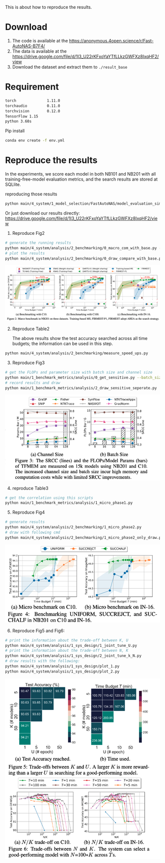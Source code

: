 This is about how to reproduce the results. 

# Download

1. The code is available at the https://anonymous.4open.science/r/Fast-AutoNAS-B7F4/
2. The data is available at the https://drive.google.com/file/d/1I3_U22rKFxoYaYTfLLkzGWFXz8IxqHF2/view
3. Download the dataset and extract them to `./result_base`

# Requirement

```bash
torch              1.11.0
torchaudio         0.11.0
torchvision        0.12.0
TensorFlow 1.15
python 3.60s
```

Pip install


```bash
conda env create -f env.yml
```

# Reproduce the results

In the experiments,  we score each model in both NB101 and NB201 with all training-free-model evaluation metrics, and the search results are stored at SQLlite. 

reproducing those results

```bash
python main/4_system/1_model_selection/FastAutoNAS/model_evaluation_simulate.py --dataset cifar10 --search_space nasbench201 --api_loc NAS-Bench-201-v1_1-096897.pth
```

Or just download our results directly: https://drive.google.com/file/d/1I3_U22rKFxoYaYTfLLkzGWFXz8IxqHF2/view

1. Reproduce Fig2
```bash
# generate the running results
python main/4_system/analysis/2_benchmarking/0_macro_com_with_base.py --dataset cifar10 --search_space nasbench201
# plot the results
python main/4_system/analysis/2_benchmarking/0_draw_compare_with_base.py
```
![image-20230123164427375](documents/image-20230123164427375.png)

2. Reproduce Table2

   The above results show the test accuracy searched across all time budgets; the information can be used in this step. 
```bash
python main/4_system/analysis/2_benchmarking/measure_speed_ups.py
```

3. Reproduce Fig3
```bash
# get the FLOPs and parameter size with batch size and channel size
python main/1_benchmark_metrics/analysis/0_get_sensitive.py --batch_size 256 --init_channels 128
# record results and draw
python main/1_benchmark_metrics/analysis/2_draw_sensitive_seperate.py
```
![image-20230123164800041](documents/image-20230123164800041.png)

4. reproduce Table3

```bash
# get the correlation using this scripts
python main/1_benchmark_metrics/analysis/1_micro_phase1.py
```
5. Reproduce Fig4

```bash
# generate results 
python main/4_system/analysis/2_benchmarking/1_micro_phase2.py
# draw with following cmd
python main/4_system/analysis/2_benchmarking/1_micro_phase2_only_draw.py
```
![image-20230123164332648](documents/fig/image-20230123164332648.png)

6. Reproduce Fig5 and Fig6:

```bash
# print the information about the trade-off between K, U
python main/4_system/analysis/1_sys_design/1_joint_tune_U.py
# print the information about the trade-off between N, K
python main/4_system/analysis/1_sys_design/2_joint_tune_k_N.py
# draw results with the following:
python main/4_system/analysis/1_sys_design/plot_1.py 
python main/4_system/analysis/1_sys_design/plot_2.py 
```
![image-20230123165610460](documents/image-20230123165610460.png)